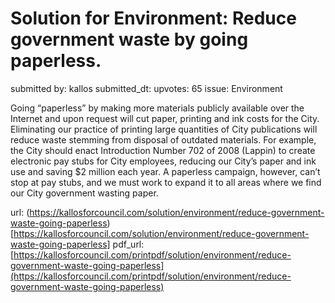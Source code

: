 # Solution for Environment: Reduce government waste by going paperless. #

submitted by: kallos
submitted_dt: 
upvotes: 65
issue: Environment

Going “paperless” by making more materials publicly available over the Internet and upon request will cut paper, printing and ink costs for the City. Eliminating our practice of printing large quantities of City publications will reduce waste stemming from disposal of outdated materials. For example, the City should enact Introduction Number 702 of 2008 (Lappin) to create electronic pay stubs for City employees, reducing our City’s paper and ink use and saving $2 million each year. A paperless campaign, however, can’t stop at pay stubs, and we must work to expand it to all areas where we find our City government wasting paper.

url: (https://kallosforcouncil.com/solution/environment/reduce-government-waste-going-paperless)[https://kallosforcouncil.com/solution/environment/reduce-government-waste-going-paperless]
pdf_url: [https://kallosforcouncil.com/printpdf/solution/environment/reduce-government-waste-going-paperless](https://kallosforcouncil.com/printpdf/solution/environment/reduce-government-waste-going-paperless)